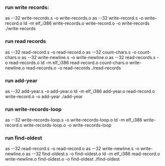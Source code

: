 ### run write records:

as --32 write-records.s -o write-records.o
as --32 write-record.s -o write-record.o
ld -m elf_i386 write-records.o write-record.o -o write-records
./write-records


### run read records

as --32 read-record.s -o read-record.o
as --32 count-chars.s -o count-chars.o
as --32 write-newline.s -o write-newline.o
as --32 read-records.s -o read-records.o
ld -m elf_i386 read-record.o count-chars.o write-newline.o read-records.o -o read-records
./read-records 


### run add-year
as --32 add-year.s -o add-year.o
ld -m elf_i386 add-year.o read-record.o write-record.o -o add-year
./add-year


### run write-records-loop
as --32 write-records-loop.s -o write-records-loop.o
ld -m elf_i386 write-record.o write-records-loop.o -o write-records-loop


### run find-oldest
as --32 read-record.s -o read-record.o
as --32 write-newline.s -o write-newline.o
as --32 find-oldest.s -o find-oldest.o
ld -m elf_i386 read-record.o write-newline.o find-oldest.o -o find-oldest 
./find-oldest 
